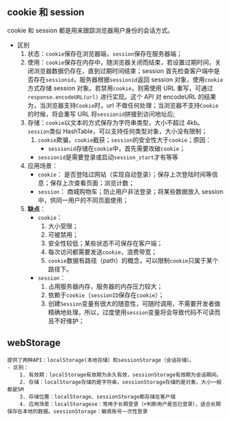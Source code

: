 ## cookie 和 session

cookie 和 session 都是用来跟踪浏览器用户身份的会话方式。

- 区别
  1. 状态：`cookie`保存在浏览器端，`session`保存在服务器端；
  2. 使用：`cookie`保存在内存中，随浏览器关闭而结束，若设置过期时间，关闭浏览器数据仍存在，直到过期时间结束；session 首先检查客户端中是否存在`sessionid`，服务器根据`sessionid`返回 session 对象，使用`cookie`方式存储 session 对象。若禁用`cookie`，则需使用 URL 重写，可通过`response.encodeURL(url)` 进行实现。这个 API 对 encodeURL 的结果为，当浏览器支持`Cookie`时，url 不做任何处理；当浏览器不支持`Cookie`的时候，将会重写 URL 将`sessionid`拼接到访问地址后;
  3. 存储：`cookie`以文本的方式保存为字符串类型，大小不超过 4kb。`session`类似 HashTable，可以支持任何类型对象，大小没有限制；
     1. `cookie`欺骗，`cookie`截获；`session`的安全性大于`cookie`；原因：
        - `sessionid`存储在`cookie`中，首先需要攻破`cookie`；
     - `sessionid`是需要登录或启动`session_start`才有等等
  4. 应用场景：
     - `cookie`： 是否登陆过网站（实现自动登录）；保存上次登陆时间等信息；保存上次查看页面；浏览计数；
     - `session`： 商城购物车；防止用户非法登录；将某些数据放入 session 中，供同一用户的不同页面使用；
  5. **缺点**：
     - `cookie`：
       1. 大小受限；
       2. 可被禁用；
       3. 安全性较低；某些状态不可保存在客户端；
       4. 每次访问都需要发送`cookie`，浪费带宽；
       5. `cookie`数据有路径（path）的概念，可以限制`cookie`只属于某个路径下。
     - `session`：
       1. 占用服务器内存，服务器的内存压力较大；
       2. 依赖于`cookie`（`sessionID`保存在`cookie`）；
       3. 创建`Session`变量有很大的随意性，可随时调用，不需要开发者做精确地处理，所以，过度使用`session`变量将会导致代码不可读而且不好维护；

## webStorage

    提供了两种API：localStorage(本地存储）和sessionStorage（会话存储）。
    - 区别：
        1. 有效期：localStorage有效期为永久有效，sessionStorage有效期为会话期间。
        2. 存储：localStorage存储的是字符串，sessionStorage存储的是对象。大小一般都是5M
        3. 存储位置：localStorage、sessionStorage都存储在客户端
        4. 应用场景：localStoragese：常用于长期登录（+判断用户是否已登录），适合长期保存在本地的数据。sessionStorage：敏感账号一次性登录
